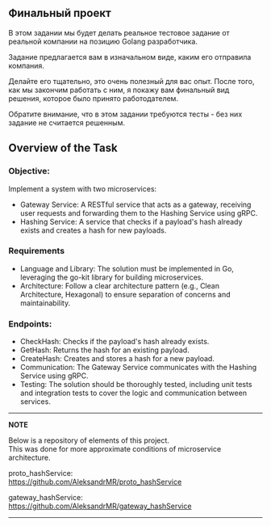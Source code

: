 ## Финальный проект
В этом задании мы будет делать реальное тестовое задание от реальной компании на позицию Golang разработчика. 

Задание предлагается вам в изначальном виде, каким его отправила компания. 

Делайте его тщательно, это очень полезный для вас опыт. После того, как мы закончим работать с ним, я покажу вам финальный вид решения, которое было принято работодателем.

Обратите внимание, что в этом задании требуются тесты - без них задание не считается решенным. 

## Overview of the Task

### Objective: 
Implement a system with two microservices:
- Gateway Service: A RESTful service that acts as a gateway, receiving user requests and forwarding them to the Hashing Service using gRPC.
- Hashing Service: A service that checks if a payload's hash already exists and creates a hash for new payloads.
### Requirements
- Language and Library: The solution must be implemented in Go, leveraging the go-kit library for building microservices.
- Architecture: Follow a clear architecture pattern (e.g., Clean Architecture, Hexagonal) to ensure separation of concerns and maintainability.
### Endpoints:
- CheckHash: Checks if the payload's hash already exists.
- GetHash: Returns the hash for an existing payload.
- CreateHash: Creates and stores a hash for a new payload.
- Communication: The Gateway Service communicates with the Hashing Service using gRPC.
- Testing: The solution should be thoroughly tested, including unit tests and integration tests to cover the logic and communication between services.

---
**NOTE**

Below is a repository of elements of this project.  
This was done for more approximate conditions of microservice architecture.

proto_hashService:  
https://github.com/AleksandrMR/proto_hashService

gateway_hashService:  
https://github.com/AleksandrMR/gateway_hashService

---
